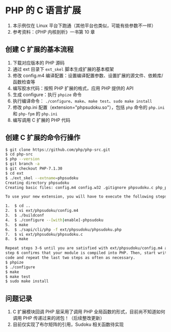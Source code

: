 # PHP 的 C 语言扩展

1. 本示例仅在 Linux 平台下跑通（其他平台也类似，可能有些参数不一样）
2. 参考资料：《PHP 内核剖析》一书第 10 章

## 创建 C 扩展的基本流程

1. 下载对应版本的 PHP 源码
2. 通过 ext 目录下 `ext_skel` 脚本生成扩展的基本框架
3. 修改 config.m4 编译配置：设置编译配置参数、设置扩展的源文件、依赖库/函数检查等
4. 编写胶水代码：按照 PHP 扩展的格式，应用 PHP 提供的 API
5. 生成 configure：执行 `phpize` 命令
6. 执行编译命令： `./configure`、`make`、`make test`、`sudo make install`
7. 修改 php.ini 配置（extension="phpsudoku.so"），包括 `php` 命令的 `php.ini` 和 `php-fpm` 的 `php.ini`
8. 编写调用 C 扩展的 PHP 代码

## 创建 C 扩展的命令行操作

```bash
$ git clone https://github.com/php/php-src.git
$ cd php-src
$ php --version
$ git branch -a
$ git checkout PHP-7.1.30
$ cd ext
$ ./ext_skel --extname=phpsudoku
Creating directory phpsudoku
Creating basic files: config.m4 config.w32 .gitignore phpsudoku.c php_phpsudoku.h CREDITS EXPERIMENTAL tests/001.phpt phpsudoku.php [done].

To use your new extension, you will have to execute the following steps:

1.  $ cd ..
2.  $ vi ext/phpsudoku/config.m4
3.  $ ./buildconf
4.  $ ./configure --[with|enable]-phpsudoku
5.  $ make
6.  $ ./sapi/cli/php -f ext/phpsudoku/phpsudoku.php
7.  $ vi ext/phpsudoku/phpsudoku.c
8.  $ make

Repeat steps 3-6 until you are satisfied with ext/phpsudoku/config.m4 and
step 6 confirms that your module is compiled into PHP. Then, start writing
code and repeat the last two steps as often as necessary.
$ phpize
$ ./configure
$ make
$ make test
$ sudo make install
```

## 问题记录

1. C 扩展模块回调 PHP 层采用了调用 PHP 全局函数的形式，目前尚不知道如何调用 PHP 传递过来的闭包！（后续整改更新）
2. 目前仅实现了布尔矩阵的引用，Sudoku 相关函数待实现
